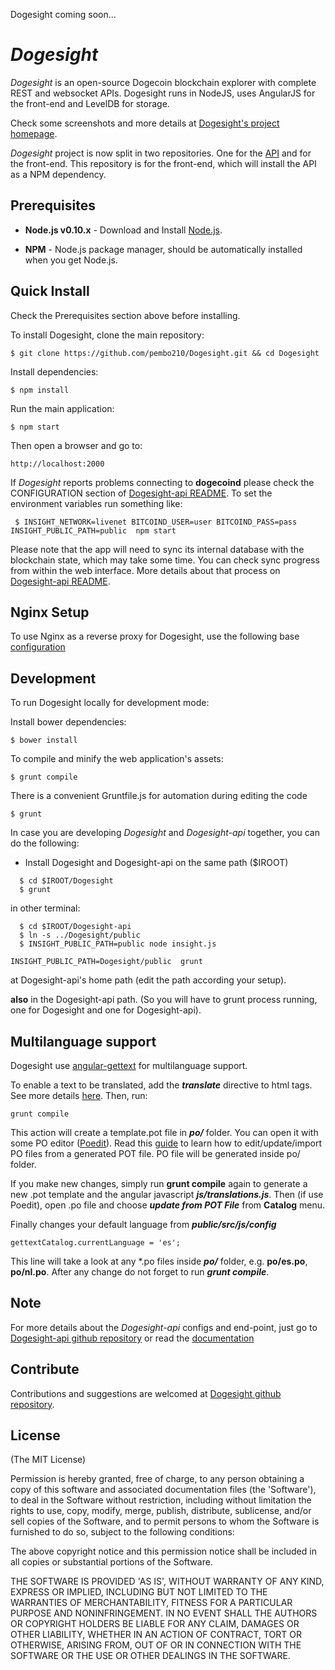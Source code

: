 Dogesight coming soon...

# *Dogesight*

*Dogesight* is an open-source Dogecoin blockchain explorer with complete REST and websocket APIs.
Dogesight runs in NodeJS, uses AngularJS for the front-end and LevelDB for storage.

Check some screenshots and more details at [Dogesight's project homepage](https://github.com/pembo210/Dogesight).

*Dogesight* project is now split in two repositories. One for the [API](https://github.com/pembo210/Dogesight-api)
and for the front-end. This repository is for the front-end, which will install the API as a NPM dependency.


## Prerequisites

* **Node.js v0.10.x** - Download and Install [Node.js](http://www.nodejs.org/download/).

* **NPM** - Node.js package manager, should be automatically installed when you get Node.js.


## Quick Install
  Check the Prerequisites section above before installing.

  To install Dogesight, clone the main repository:

    $ git clone https://github.com/pembo210/Dogesight.git && cd Dogesight

  Install dependencies:

    $ npm install
    
  Run the main application:

    $ npm start
    
  Then open a browser and go to:

    http://localhost:2000

  If *Dogesight* reports problems connecting to **dogecoind** please check the CONFIGURATION section of 
  [Dogesight-api README](https://github.com/pembo210/Dogesight-api/blob/master/README.md). To set the 
  environment variables run something like:
  
     $ INSIGHT_NETWORK=livenet BITCOIND_USER=user BITCOIND_PASS=pass INSIGHT_PUBLIC_PATH=public  npm start


  Please note that the app will need to sync its internal database
  with the blockchain state, which may take some time. You can check
  sync progress from within the web interface. More details about that process
  on [Dogesight-api README](https://github.com/pembo210/Dogesight-api/blob/master/README.md). 
  
  
## Nginx Setup

To use Nginx as a reverse proxy for Dogesight, use the following base [configuration](https://gist.github.com/matiu/bdd5e55ff0ad90b54261)


## Development

To run Dogesight locally for development mode:

Install bower dependencies:

```
$ bower install
```

To compile and minify the web application's assets:

```
$ grunt compile
```

There is a convenient Gruntfile.js for automation during editing the code

```
$ grunt
```

In case you are developing *Dogesight* and *Dogesight-api* together, you can do the following:

* Install Dogesight and Dogesight-api on the same path ($IROOT)

```
  $ cd $IROOT/Dogesight
  $ grunt
```

in other terminal:

```
  $ cd $IROOT/Dogesight-api
  $ ln -s ../Dogesight/public
  $ INSIGHT_PUBLIC_PATH=public node insight.js 
```


``` 
INSIGHT_PUBLIC_PATH=Dogesight/public  grunt
```

at Dogesight-api's home path (edit the path according your setup).

**also** in the Dogesight-api path. (So you will have to grunt process running, one for Dogesight and one for Dogesight-api).


## Multilanguage support

Dogesight use [angular-gettext](http://angular-gettext.rocketeer.be) for
multilanguage support. 

To enable a text to be translated, add the ***translate*** directive to html tags. See more details [here](http://angular-gettext.rocketeer.be/dev-guide/annotate/). Then, run:

```
grunt compile
```

This action will create a template.pot file in ***po/*** folder. You can open
it with some PO editor ([Poedit](http://poedit.net)). Read this [guide](http://angular-gettext.rocketeer.be/dev-guide/translate/) to learn how to edit/update/import PO files from a generated POT file. PO file will be generated inside po/ folder.

If you make new changes, simply run **grunt compile** again to generate a new .pot template and the angular javascript ***js/translations.js***. Then (if use Poedit), open .po file and choose ***update from POT File*** from **Catalog** menu.

Finally changes your default language from ***public/src/js/config*** 

```
gettextCatalog.currentLanguage = 'es';
```

This line will take a look at any *.po files inside ***po/*** folder, e.g.
**po/es.po**, **po/nl.po**. After any change do not forget to run ***grunt
compile***.


## Note

For more details about the *Dogesight-api* configs and end-point, just go to [Dogesight-api github repository](https://github.com/pembo210/Dogesight-api) or read the [documentation](https://github.com/pembo210/Dogesight-api/blob/master/README.md)

## Contribute

Contributions and suggestions are welcomed at [Dogesight github repository](https://github.com/pembo210/Dogesight).


## License
(The MIT License)

Permission is hereby granted, free of charge, to any person obtaining
a copy of this software and associated documentation files (the
'Software'), to deal in the Software without restriction, including
without limitation the rights to use, copy, modify, merge, publish,
distribute, sublicense, and/or sell copies of the Software, and to
permit persons to whom the Software is furnished to do so, subject to
the following conditions:

The above copyright notice and this permission notice shall be
included in all copies or substantial portions of the Software.

THE SOFTWARE IS PROVIDED 'AS IS', WITHOUT WARRANTY OF ANY KIND,
EXPRESS OR IMPLIED, INCLUDING BUT NOT LIMITED TO THE WARRANTIES OF
MERCHANTABILITY, FITNESS FOR A PARTICULAR PURPOSE AND NONINFRINGEMENT.
IN NO EVENT SHALL THE AUTHORS OR COPYRIGHT HOLDERS BE LIABLE FOR ANY
CLAIM, DAMAGES OR OTHER LIABILITY, WHETHER IN AN ACTION OF CONTRACT,
TORT OR OTHERWISE, ARISING FROM, OUT OF OR IN CONNECTION WITH THE
SOFTWARE OR THE USE OR OTHER DEALINGS IN THE SOFTWARE.
